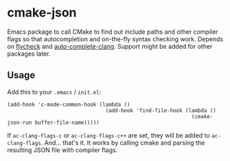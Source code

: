 cmake-json
==========

Emacs package to call CMake to find out include paths and other compiler flags so that
autocompletion and on-the-fly syntax checking work. Depends on
[flycheck](https://github.com/flycheck/flycheck) and
[auto-complete-clang](https://github.com/brianjcj/auto-complete-clang).
Support might be added for other packages later.

Usage
-----

Add this to your `.emacs` / `init.el`:

    (add-hook 'c-mode-common-hook (lambda ()
                                    (add-hook 'find-file-hook (lambda ()
                                                                (cmake-json-run buffer-file-name)))))

If `ac-clang-flags-c` or `ac-clang-flags-c++` are set, they will be added to `ac-clang-flags`.
And... that's it. It works by calling cmake and parsing the resulting JSON file with compiler flags.
